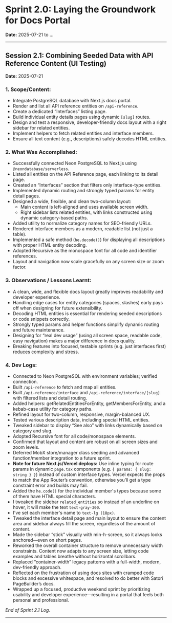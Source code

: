 # Sprint 2.0: Laying the Groundwork for Docs Portal

**Date:** 2025-07-21 to ...

---

## Session 2.1: Combining Seeded Data with API Reference Content (UI Testing)

**Date:** 2025-07-21

### 1. Scope/Content:

- Integrate PostgreSQL database with Next.js docs portal.
- Render and list all API reference entities on `/api-reference`.
- Create a dedicated “Interfaces” listing page.
- Build individual entity details pages using dynamic `[slug]` routes.
- Design and test a responsive, developer-friendly docs layout with a right sidebar for related entities.
- Implement helpers to fetch related entities and interface members.
- Ensure all text content (e.g., descriptions) safely decodes HTML entities.

### 2. What Was Accomplished:

- Successfully connected Neon PostgreSQL to Next.js using `@neondatabase/serverless`.
- Listed all entities on the API Reference page, each linking to its detail page.
- Created an “Interfaces” section that filters only interface-type entities.
- Implemented dynamic routing and strongly typed params for entity detail pages.
- Designed a wide, flexible, and clean two-column layout:
  - Main content is left-aligned and uses available screen width.
  - Right sidebar lists related entities, with links constructed using dynamic category-based paths.
- Added utility to normalize category names for SEO-friendly URLs.
- Rendered interface members as a modern, readable list (not just a table).
- Implemented a safe method (`he.decode()`) for displaying all descriptions with proper HTML entity decoding.
- Adopted Recursive as the monospace font for all code and identifier references.
- Layout and navigation now scale gracefully on any screen size or zoom factor.

### 3. Observations / Lessons Learnt:

- A clean, wide, and flexible docs layout greatly improves readability and developer experience.
- Handling edge cases for entity categories (spaces, slashes) early pays off when designing for future extensibility.
- Decoding HTML entities is essential for rendering seeded descriptions or code snippets correctly.
- Strongly typed params and helper functions simplify dynamic routing and future maintenance.
- Designing for “real dev usage” (using all screen space, readable code, easy navigation) makes a major difference in docs quality.
- Breaking features into focused, testable sprints (e.g. just interfaces first) reduces complexity and stress.

### 4. Dev Logs:

- Connected to Neon PostgreSQL with environment variables; verified connection.
- Built `/api-reference` to fetch and map all entities.
- Built `/api-reference/interface` and `/api-reference/interface/[slug]` with filtered lists and detail routing.
- Added helpers: getRelatedEntitiesForEntity, getMembersForEntity, and a kebab-case utility for category paths.
- Refined layout for two-column, responsive, margin-balanced UX.
- Tested various description data, including special HTML entities.
- Tweaked sidebar to display “See also” with links dynamically based on category and slug.
- Adopted Recursive font for all code/monospace elements.
- Confirmed that layout and content are robust on all screen sizes and zoom levels.
- Deferred MobX store/manager class seeding and advanced function/member integration to a future sprint.
- **Note for future Next.js/Vercel deploys:**
  Use inline typing for route params in dynamic `page.tsx` components (e.g. `{ params: { slug: string } }`) instead of custom interface types. Vercel expects the props to match the App Router’s convention, otherwise you’ll get a type constraint error and builds may fail.
- Added the `he.code()` for the individual member's types because some of them have HTML special characters.
- I tweaked the sidebar `related_entities` so instead of an underline on hover, it will make the text `text-gray-300`.
- I've set each member's name to `text-lg (18px)`.
- Tweaked the interface detail page and main layout to ensure the content area and sidebar always fill the screen, regardless of the amount of content.
- Made the sidebar “stick” visually with min-h-screen, so it always looks anchored—even on short pages.
- Reworked the overall container structure to remove unnecessary width constraints. Content now adapts to any screen size, letting code examples and tables breathe without horizontal scrollbars.
- Replaced “container-width” legacy patterns with a full-width, modern, dev-friendly approach.
- Reflected on the frustration of using docs sites with cramped code blocks and excessive whitespace, and resolved to do better with Satori PageBuilder’s docs.
- Wrapped up a focused, productive weekend sprint by prioritizing usability and developer experience—resulting in a portal that feels both personal and professional.

*End of Sprint 2.1 Log.*

---